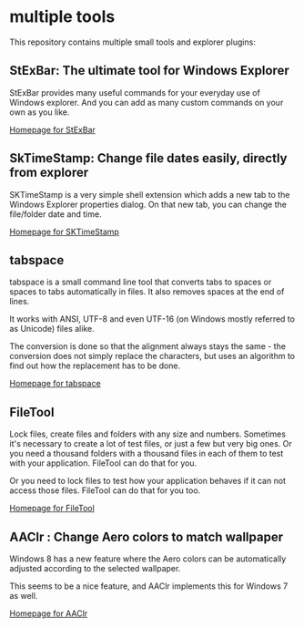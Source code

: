 # multiple tools

This repository contains multiple small tools and explorer plugins:

## StExBar: The ultimate tool for Windows Explorer
StExBar provides many useful commands for your everyday use of Windows explorer. And you can add as many custom commands on your own as you like.

[Homepage for StExBar](https://tools.stefankueng.com/StExBar.html)

## SkTimeStamp: Change file dates easily, directly from explorer
SKTimeStamp is a very simple shell extension which adds a new tab to the Windows Explorer properties dialog. On that new tab, you can change the file/folder date and time.

[Homepage for SKTimeStamp](https://tools.stefankueng.com/SKTimeStamp.html)

## tabspace
tabspace is a small command line tool that converts tabs to spaces or spaces to tabs automatically in files. It also removes spaces at the end of lines.

It works with ANSI, UTF-8 and even UTF-16 (on Windows mostly referred to as Unicode) files alike.

The conversion is done so that the alignment always stays the same - the conversion does not simply replace the characters, but uses an algorithm to find out how the replacement has to be done.

[Homepage for tabspace](https://tools.stefankueng.com/tabspace.html)

## FileTool
Lock files, create files and folders with any size and numbers.
Sometimes it's necessary to create a lot of test files, or just a few but very big ones. Or you need a thousand folders with a thousand files in each of them to test with your application. FileTool can do that for you.

Or you need to lock files to test how your application behaves if it can not access those files. FileTool can do that for you too.

[Homepage for FileTool](https://tools.stefankueng.com/FileTool.html)

## AAClr : Change Aero colors to match wallpaper
Windows 8 has a new feature where the Aero colors can be automatically adjusted according to the selected wallpaper.

This seems to be a nice feature, and AAClr implements this for Windows 7 as well.

[Homepage for AAClr](https://tools.stefankueng.com/AAClr.html)


